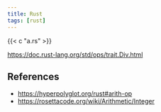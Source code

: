 ```yaml
---
title: Rust
tags: [rust]
---
```


{{< c "a.rs" >}}

<https://doc.rust-lang.org/std/ops/trait.Div.html>

## References

- <https://hyperpolyglot.org/rust#arith-op>
- <https://rosettacode.org/wiki/Arithmetic/Integer>

